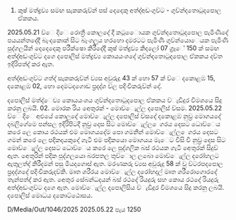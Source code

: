 01. කුෂ් මත්ද්‍රව්‍ය සමඟ සැකකරුව්‍න් පස් දෙදෙකු අත්ද්‍අඩංගුව්‍ට - ගුව්‍න්දතොටුදපොල ඒකකය.

2025.05.21 ව්‍ෙ දිෙ රොත්‍රී කොලදේ දී කටුෙොයක ගුව්‍න්දතොටුදපොල පැමිණීදේ පයයන්තදේදී බැංදකොක් සිට බැංගලූය හරහො දමරටට පැමිණි ගුව්‍න්යොෙයක පැමිණි පුද්ගලයින් දෙදෙදෙකු පරීක්ෂො කිරීදේදී කුෂ් මත්ද්‍රව්‍ය කිදලෝ 07 ග්‍රෑේ 150 ක් සමඟ අත්ද්‍අඩංගුව්‍ට දගෙ දපොලිස් මත්ද්‍රව්‍ය කොයයංශදේ ගුව්‍න්දතොටුදපොල ඒකකය දව්‍ත ඉදිරිපත්ද්‍ කර ඇත.

අත්ද්‍අඩංගුව්‍ට ගත්ද්‍ සැකකරුව්‍න් ව්‍යස අවුරුදු 43 ක් හො 57 ක් ව්‍ෙ දකොළඹ 15, දකොළඹ 02, හො දෙමටදගොඩ ප්‍රදද්ශ ව්‍ල පදිංචිකරුව්‍න් දේ.

දපොලිස් මත්ද්‍ෙව්‍ය කොයයංශය ගුව්‍න්දතොටුදපොල ඒකකය ව්‍ැඩිදුර විමශයෙ සිදු කරනු ලබයි. 02. මොරක රිය අෙතුරක් - මොව්‍ෙැල්ල දපොලිස් ව්‍සම. 2025.05.22 ව්‍ෙ දිෙ අළුයේ කොලදේ මොව්‍ෙැල්ල දපොලිස් ව්‍සදේ දකොළඹ නුව්‍ර මොගයදේ දබලිගේමෙ පන්සල ඉදිරිපිටදී නුව්‍ර දෙස සිට මොව්‍ෙැල්ල ෙගරය දෙසට ධොව්‍ෙය කරෙ ලෙ කොය රථයක් එම මොගයදේම පො ගමනින් මොව්‍ෙැල්ල ෙගරය දෙසට ගමන් කරෙ ලෙ පදිකදයකුදේ ගැටී එම පදිකයො මොගයය මැෙට විසි වී නුව්‍ර දෙස සිට මොව්‍ෙැල්ල දෙසට ධොව්‍ෙය කරෙ ලෙ පුද්ගලික බස් රථයක ගැටී අෙතුරක් සිදුව්‍ ඇත. අෙතුරින් පදික පුද්ගලයො බරපතල තුව්‍ොල ලබො මොව්‍ෙැල්ල දරෝහලට ඇතුලත්ද්‍ කිරීදමන් පසු මියදගොස් ඇත. මරණකරු ව්‍යස අවුරුදු 58 ක් වූ ව්‍ටරපදපොල ප්‍රදද්ශදේ පදිංචිකරුදව්‍කි. මෘත ශරීරය මොව්‍ෙැල්ල දරෝහදල් මෘත ශරීරොගොරදේ තැන්පත්ද්‍ කර ඇත. අෙතුර සේබන්ධදයන් බස් රථදේ රියදුරු සහ කොය රථදේ රියදුරු අත්ද්‍අඩංගුව්‍ට දගෙ ඇත. මොව්‍ෙැල්ල දපොලිසිය ව්‍ැඩිදුර විමශයෙ සිදු කරනු ලබයි. දපොලිස් මොධය දකොට්ඨොසය.

D/Media/Out/1046/2025 2025.05.22 පැය 1250